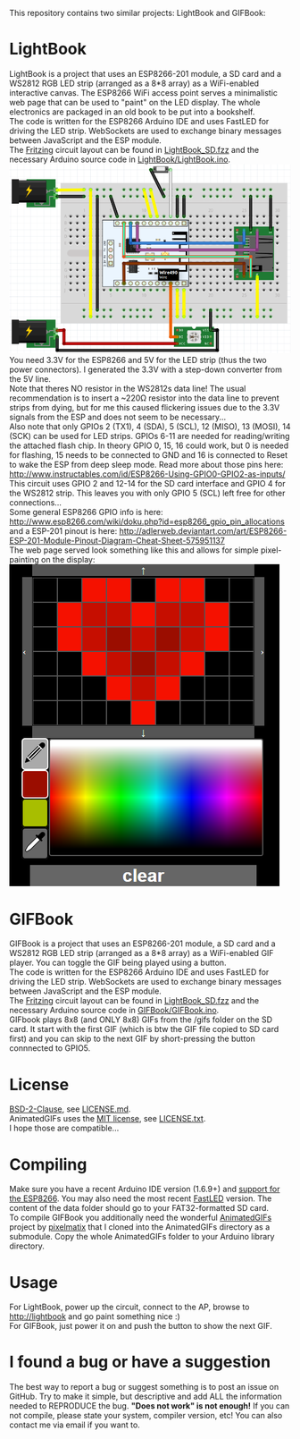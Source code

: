 This repository contains two similar projects: LightBook and GIFBook:  

LightBook
========
LightBook is a project that uses an ESP8266-201 module, a SD card and a WS2812 RGB LED strip (arranged as a 8*8 array) as a WiFi-enabled interactive canvas. The ESP8266 WiFi access point serves a minimalistic web page that can be used to "paint" on the LED display. The whole electronics are packaged in an old book to be put into a bookshelf.  
The code is written for the ESP8266 Arduino IDE and uses FastLED for driving the LED strip. WebSockets are used to exchange binary messages between JavaScript and the ESP module.  
The [Fritzing](http://fritzing.org/) circuit layout can be found in [LightBook_SD.fzz](LightBook_SD.fzz) and the necessary Arduino source code in [LightBook/LightBook.ino](LightBook/LightBook.ino).  
![Fritzing circuit layout](fritzing_circuit.png?raw=true)  
You need 3.3V for the ESP8266 and 5V for the LED strip (thus the two power connectors). I generated the 3.3V with a step-down converter from the 5V line.  
Note that theres NO resistor in the WS2812s data line! The usual recommendation is to insert a ~220&#8486; resistor into the data line to prevent strips from dying, but for me this caused flickering issues due to the 3.3V signals from the ESP and does not seem to be necessary...  
Also note that only GPIOs 2 (TX1), 4 (SDA), 5 (SCL), 12 (MISO), 13 (MOSI), 14 (SCK) can be used for LED strips. GPIOs 6-11 are needed for reading/writing the attached flash chip. In theory GPIO 0, 15, 16 could work, but 0 is needed for flashing, 15 needs to be connected to GND and 16 is connected to Reset to wake the ESP from deep sleep mode. Read more about those pins here: http://www.instructables.com/id/ESP8266-Using-GPIO0-GPIO2-as-inputs/  
This circuit uses GPIO 2 and 12-14 for the SD card interface and GPIO 4 for the WS2812 strip. This leaves you with only GPIO 5 (SCL) left free for other connections...  
Some general ESP8266 GPIO info is here: http://www.esp8266.com/wiki/doku.php?id=esp8266_gpio_pin_allocations and a ESP-201 pinout is here: http://adlerweb.deviantart.com/art/ESP8266-ESP-201-Module-Pinout-Diagram-Cheat-Sheet-575951137  
The web page served look something like this and allows for simple pixel-painting on the display:  
![LightBook web page served](webpage.png?raw=true)  

GIFBook
========
GIFBook is a project that uses an ESP8266-201 module, a SD card and a WS2812 RGB LED strip (arranged as a 8*8 array) as a WiFi-enabled GIF player. You can toggle the GIF being played using a button.  
The code is written for the ESP8266 Arduino IDE and uses FastLED for driving the LED strip. WebSockets are used to exchange binary messages between JavaScript and the ESP module.  
The [Fritzing](http://fritzing.org/) circuit layout can be found in [LightBook_SD.fzz](LightBook_SD.fzz) and the necessary Arduino source code in [GIFBook/GIFBook.ino](GIFBook/GIFBook.ino).  
GIFbook plays 8x8 (and ONLY 8x8) GIFs from the /gifs folder on the SD card. It start with the first GIF (which is btw the GIF file copied to SD card first) and you can skip to the next GIF by short-pressing the button connnected to GPIO5.  

License
========
[BSD-2-Clause](http://opensource.org/licenses/BSD-2-Clause), see [LICENSE.md](LICENSE.md).  
AnimatedGIFs uses the [MIT license](https://opensource.org/licenses/MIT), see [LICENSE.txt](AnimatedGIFs/LICENSE.txt).  
I hope those are compatible...

Compiling
========
Make sure you have a recent Arduino IDE version (1.6.9+) and [support for the ESP8266](https://github.com/esp8266/Arduino). You may also need the most recent [FastLED](https://github.com/FastLED/FastLED) version. The content of the data folder should go to your FAT32-formatted SD card.  
To compile GIFBook you additionally need the wonderful [AnimatedGIFs](https://github.com/pixelmatix/AnimatedGIFs) project by [pixelmatix](https://github.com/pixelmatix) that I cloned into the AnimatedGIFs directory as a submodule. Copy the whole AnimatedGIFs folder to your Arduino library directory.

Usage
========
For LightBook, power up the circuit, connect to the AP, browse to [http://lightbook](http://lightbook) and go paint something nice :)  
For GIFBook, just power it on and push the button to show the next GIF.

I found a bug or have a suggestion
========
The best way to report a bug or suggest something is to post an issue on GitHub. Try to make it simple, but descriptive and add ALL the information needed to REPRODUCE the bug. **"Does not work" is not enough!** If you can not compile, please state your system, compiler version, etc! You can also contact me via email if you want to.
